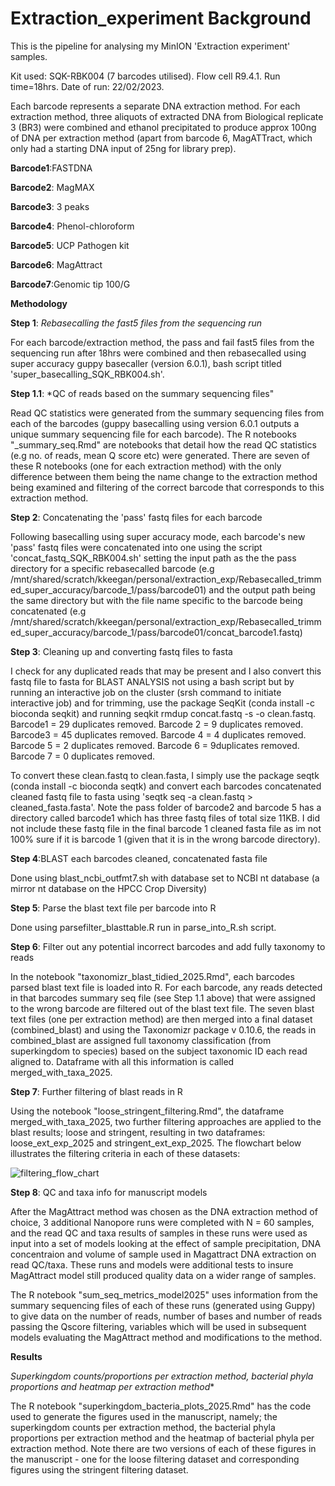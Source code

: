 # Extraction_experiment Background
This is the pipeline for analysing my MinION 'Extraction experiment' samples. 

Kit used: SQK-RBK004 (7 barcodes utilised).
Flow cell R9.4.1.
Run time=18hrs. 
Date of run: 22/02/2023.

Each barcode represents a separate DNA extraction method. For each extraction method, three aliquots of extracted DNA from Biological replicate 3 (BR3) were combined and ethanol precipitated to produce approx 100ng of DNA per extraction method (apart from barcode 6, MagATTract, which only had a starting DNA input of 25ng for library prep). 

**Barcode1**:FASTDNA

**Barcode2**: MagMAX

**Barcode3**: 3 peaks

**Barcode4**: Phenol-chloroform

**Barcode5**: UCP Pathogen kit

**Barcode6**: MagAttract

**Barcode7**:Genomic tip 100/G

**Methodology**

**Step 1**: *Rebasecalling the fast5 files from the sequencing run*

For each barcode/extraction method, the pass and fail fast5 files from the sequencing run after 18hrs were combined and then rebasecalled using super accuracy guppy basecaller (version 6.0.1), bash script titled 'super_basecalling_SQK_RBK004.sh'.

**Step 1.1**: *QC of reads based on the summary sequencing files"

Read QC statistics were generated from the summary sequencing files from each of the barcodes (guppy basecalling using version 6.0.1 outputs a unique summary sequencing file for each barcode). The R notebooks "<extraction method>_summary_seq.Rmd" are notebooks that detail how the read QC statistics (e.g no. of reads, mean Q score etc) were generated. There are seven of these R notebooks (one for each extraction method) with the only difference between them being the name change to the extraction method being examined and filtering of the correct barcode that corresponds to this extraction method.



**Step 2**: Concatenating the 'pass' fastq files for each barcode

Following basecalling using super accuracy mode, each barcode's new 'pass' fastq files were concatenated into one using the script 'concat_fastq_SQK_RBK004.sh' setting the input path as the the pass directory for a specific rebasecalled barcode (e.g  /mnt/shared/scratch/kkeegan/personal/extraction_exp/Rebasecalled_trimmed_super_accuracy/barcode_1/pass/barcode01) and the output path being the same directory but with the file name specific to the barcode being concatenated (e.g /mnt/shared/scratch/kkeegan/personal/extraction_exp/Rebasecalled_trimmed_super_accuracy/barcode_1/pass/barcode01/concat_barcode1.fastq)

**Step 3**: Cleaning up and converting fastq files to fasta

I check for any duplicated reads that may be present and I also convert this fastq file to fasta for BLAST ANALYSIS not using a bash script but by running an interactive job on the cluster (srsh command to initiate interactive job) and for trimming, use the package SeqKit (conda install -c bioconda seqkit) and running seqkit rmdup concat.fastq -s -o clean.fastq. Barcode1 = 29 duplicates removed. Barcode 2 = 9 duplicates removed. Barcode3 = 45 duplicates removed. Barcode 4 = 4 duplicates removed. Barcode 5 = 2 duplicates removed. Barcode 6 = 9duplicates removed. Barcode 7 = 0 duplicates removed. 

To convert these clean.fastq to clean.fasta, I simply use the package seqtk (conda install -c bioconda seqtk) and convert each barcodes concatenated cleaned fastq file to fasta using 'seqtk seq -a clean.fastq > cleaned_fasta.fasta'. Note the pass folder of barcode2 and barcode 5 has a directory called barcode1 which has three fastq files of total size 11KB. I did not include these fastq file in the final barcode 1 cleaned fasta file as im not 100% sure if it is barcode 1 (given that it is in the wrong barcode directory). 

**Step 4**:BLAST each barcodes cleaned, concatenated fasta file

Done using blast_ncbi_outfmt7.sh with database set to NCBI nt database (a mirror nt database on the HPCC Crop Diversity)

**Step 5**: Parse the blast text file per barcode into R

Done using parsefilter_blasttable.R run in parse_into_R.sh script.

**Step 6**: Filter out any potential incorrect barcodes and add fully taxonomy to reads

In the notebook "taxonomizr_blast_tidied_2025.Rmd", each barcodes parsed blast text file is loaded into R. For each barcode, any reads detected in that barcodes summary seq file (see Step 1.1 above) that were assigned to the wrong barcode are filtered out of the blast text file. The seven blast text files (one per extraction method) are then merged into a final dataset (combined_blast) and using the Taxonomizr package
v 0.10.6, the reads in combined_blast are assigned full taxonomy classification (from superkingdom to species) based on the subject taxonomic ID each read aligned to. Dataframe with all this information is called merged_with_taxa_2025.

**Step 7**: Further filtering of blast reads in R

Using the notebook "loose_stringent_filtering.Rmd", the dataframe merged_with_taxa_2025, two further filtering approaches are applied to the blast results; loose and stringent, resulting in two dataframes: loose_ext_exp_2025 and stringent_ext_exp_2025. The flowchart below illustrates the filtering criteria in each of these datasets:

![filtering_flow_chart](https://github.com/user-attachments/assets/7e24707f-eb6e-4c1c-837c-6612e9ccc52b)

**Step 8**: QC and taxa info for manuscript models

After the MagAttract method was chosen as the DNA extraction method of choice, 3 additional Nanopore runs were completed with N = 60 samples, and the read QC and taxa results of samples in these runs were used as input into a set of models looking at the effect of sample precipitation, DNA concentraion and volume of sample used in Magattract DNA extraction on read QC/taxa. These runs and models were additional tests to insure MagAttract model still produced quality data on a wider range of samples.

The R notebook "sum_seq_metrics_model2025" uses information from the summary sequencing files of each of these runs (generated using Guppy) to give data on the number of reads, number of bases and number of reads passing the Qscore filtering, variables which will be used in subsequent models evaluating the MagAttract method and modifications to the method.


**Results**

*Superkingdom counts/proportions per extraction method, bacterial phyla proportions and heatmap per extraction method**

The R notebook "superkingdom_bacteria_plots_2025.Rmd" has the code used to generate the figures used in the manuscript, namely; the superkingdom counts per extraction method, the bacterial phyla proportions per extraction method and the heatmap of bacterial phyla per extraction method. Note there are two versions of each of these figures in the manuscript - one for the loose filtering dataset and corresponding figures using the stringent filtering dataset.
